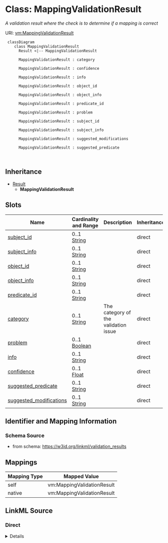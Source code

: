 

# Class: MappingValidationResult


_A validation result where the check is to determine if a mapping is correct_





URI: [vm:MappingValidationResult](https://w3id.org/linkml/validation-model/MappingValidationResult)




```{mermaid}
 classDiagram
    class MappingValidationResult
      Result <|-- MappingValidationResult
      
      MappingValidationResult : category
        
      MappingValidationResult : confidence
        
      MappingValidationResult : info
        
      MappingValidationResult : object_id
        
      MappingValidationResult : object_info
        
      MappingValidationResult : predicate_id
        
      MappingValidationResult : problem
        
      MappingValidationResult : subject_id
        
      MappingValidationResult : subject_info
        
      MappingValidationResult : suggested_modifications
        
      MappingValidationResult : suggested_predicate
        
      
```





## Inheritance
* [Result](Result.md)
    * **MappingValidationResult**



## Slots

| Name | Cardinality and Range | Description | Inheritance |
| ---  | --- | --- | --- |
| [subject_id](subject_id.md) | 0..1 <br/> [String](String.md) |  | direct |
| [subject_info](subject_info.md) | 0..1 <br/> [String](String.md) |  | direct |
| [object_id](object_id.md) | 0..1 <br/> [String](String.md) |  | direct |
| [object_info](object_info.md) | 0..1 <br/> [String](String.md) |  | direct |
| [predicate_id](predicate_id.md) | 0..1 <br/> [String](String.md) |  | direct |
| [category](category.md) | 0..1 <br/> [String](String.md) | The category of the validation issue | direct |
| [problem](problem.md) | 0..1 <br/> [Boolean](Boolean.md) |  | direct |
| [info](info.md) | 0..1 <br/> [String](String.md) |  | direct |
| [confidence](confidence.md) | 0..1 <br/> [Float](Float.md) |  | direct |
| [suggested_predicate](suggested_predicate.md) | 0..1 <br/> [String](String.md) |  | direct |
| [suggested_modifications](suggested_modifications.md) | 0..1 <br/> [String](String.md) |  | direct |









## Identifier and Mapping Information







### Schema Source


* from schema: https://w3id.org/linkml/validation_results





## Mappings

| Mapping Type | Mapped Value |
| ---  | ---  |
| self | vm:MappingValidationResult |
| native | vm:MappingValidationResult |





## LinkML Source

<!-- TODO: investigate https://stackoverflow.com/questions/37606292/how-to-create-tabbed-code-blocks-in-mkdocs-or-sphinx -->

### Direct

<details>
```yaml
name: MappingValidationResult
description: A validation result where the check is to determine if a mapping is correct
from_schema: https://w3id.org/linkml/validation_results
is_a: Result
attributes:
  subject_id:
    name: subject_id
    from_schema: https://w3id.org/linkml/validation_results
    rank: 1000
    domain_of:
    - MappingValidationResult
    range: string
  subject_info:
    name: subject_info
    from_schema: https://w3id.org/linkml/validation_results
    rank: 1000
    domain_of:
    - MappingValidationResult
    range: string
  object_id:
    name: object_id
    from_schema: https://w3id.org/linkml/validation_results
    rank: 1000
    domain_of:
    - MappingValidationResult
    range: string
  object_info:
    name: object_info
    from_schema: https://w3id.org/linkml/validation_results
    rank: 1000
    domain_of:
    - MappingValidationResult
    range: string
  predicate_id:
    name: predicate_id
    from_schema: https://w3id.org/linkml/validation_results
    rank: 1000
    domain_of:
    - MappingValidationResult
    range: string
  category:
    name: category
    description: The category of the validation issue
    from_schema: https://w3id.org/linkml/validation_results
    rank: 1000
    domain_of:
    - MappingValidationResult
    range: string
  problem:
    name: problem
    from_schema: https://w3id.org/linkml/validation_results
    rank: 1000
    domain_of:
    - MappingValidationResult
    range: boolean
  info:
    name: info
    from_schema: https://w3id.org/linkml/validation_results
    domain_of:
    - ValidationResult
    - MappingValidationResult
    - RepairOperation
    range: string
  confidence:
    name: confidence
    from_schema: https://w3id.org/linkml/validation_results
    rank: 1000
    domain_of:
    - MappingValidationResult
    range: float
  suggested_predicate:
    name: suggested_predicate
    from_schema: https://w3id.org/linkml/validation_results
    rank: 1000
    domain_of:
    - MappingValidationResult
    range: string
  suggested_modifications:
    name: suggested_modifications
    from_schema: https://w3id.org/linkml/validation_results
    rank: 1000
    domain_of:
    - MappingValidationResult
    range: string

```
</details>

### Induced

<details>
```yaml
name: MappingValidationResult
description: A validation result where the check is to determine if a mapping is correct
from_schema: https://w3id.org/linkml/validation_results
is_a: Result
attributes:
  subject_id:
    name: subject_id
    from_schema: https://w3id.org/linkml/validation_results
    rank: 1000
    alias: subject_id
    owner: MappingValidationResult
    domain_of:
    - MappingValidationResult
    range: string
  subject_info:
    name: subject_info
    from_schema: https://w3id.org/linkml/validation_results
    rank: 1000
    alias: subject_info
    owner: MappingValidationResult
    domain_of:
    - MappingValidationResult
    range: string
  object_id:
    name: object_id
    from_schema: https://w3id.org/linkml/validation_results
    rank: 1000
    alias: object_id
    owner: MappingValidationResult
    domain_of:
    - MappingValidationResult
    range: string
  object_info:
    name: object_info
    from_schema: https://w3id.org/linkml/validation_results
    rank: 1000
    alias: object_info
    owner: MappingValidationResult
    domain_of:
    - MappingValidationResult
    range: string
  predicate_id:
    name: predicate_id
    from_schema: https://w3id.org/linkml/validation_results
    rank: 1000
    alias: predicate_id
    owner: MappingValidationResult
    domain_of:
    - MappingValidationResult
    range: string
  category:
    name: category
    description: The category of the validation issue
    from_schema: https://w3id.org/linkml/validation_results
    rank: 1000
    alias: category
    owner: MappingValidationResult
    domain_of:
    - MappingValidationResult
    range: string
  problem:
    name: problem
    from_schema: https://w3id.org/linkml/validation_results
    rank: 1000
    alias: problem
    owner: MappingValidationResult
    domain_of:
    - MappingValidationResult
    range: boolean
  info:
    name: info
    from_schema: https://w3id.org/linkml/validation_results
    alias: info
    owner: MappingValidationResult
    domain_of:
    - ValidationResult
    - MappingValidationResult
    - RepairOperation
    range: string
  confidence:
    name: confidence
    from_schema: https://w3id.org/linkml/validation_results
    rank: 1000
    alias: confidence
    owner: MappingValidationResult
    domain_of:
    - MappingValidationResult
    range: float
  suggested_predicate:
    name: suggested_predicate
    from_schema: https://w3id.org/linkml/validation_results
    rank: 1000
    alias: suggested_predicate
    owner: MappingValidationResult
    domain_of:
    - MappingValidationResult
    range: string
  suggested_modifications:
    name: suggested_modifications
    from_schema: https://w3id.org/linkml/validation_results
    rank: 1000
    alias: suggested_modifications
    owner: MappingValidationResult
    domain_of:
    - MappingValidationResult
    range: string

```
</details>